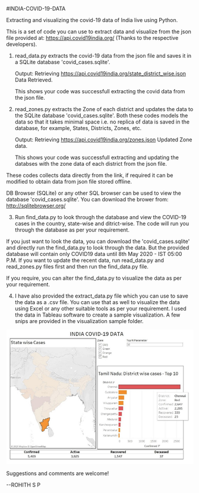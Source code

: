 #INDIA-COVID-19-DATA

Extracting and visualizing the covid-19 data of India live using Python.

This is a set of code you can use to extract data and visualize from the json file provided at:
https://api.covid19india.org/ (Thanks to the respective developers).

1. read_data.py extracts the covid-19 data from the json file and saves it in a SQLite database 'covid_cases.sqlite'.

    Output:
    Retrieving https://api.covid19india.org/state_district_wise.json
    Data Retrieved.

    This shows your code was successfull extracting the covid data from the json file.

2. read_zones.py extracts the Zone of each district and updates the data to the SQLite database 'covid_cases.sqlite'.
    Both these codes models the data so that it takes minimal space i.e. no replica of data is saved in the database,
    for example, States, Districts, Zones, etc.

    Output:
    Retrieving https://api.covid19india.org/zones.json
    Updated Zone data.

    This shows your code was successfull extracting and updating the databses with the zone data of each district from the json file.

These codes collects data directly from the link, if required it can be modified to obtain data from json file stored offline.

DB Browser (SQLite) or any other SQL browser can be used to view the database 'covid_cases.sqlite'.
You can download the brower from:
http://sqlitebrowser.org/

3. Run find_data.py to look through the database and view the COVID-19 cases in the country, state-wise and ditrict-wise.
    The code will run you through the database as per your requirement.

If you just want to look the data, you can download the 'covid_cases.sqlite' and directly run the find_data.py to
look through the data. But the provided database will contain only COVID19 data until 8th May 2020 - IST 05:00 P.M. If you
want to update the recent data, run read_data.py and read_zones.py files first and then run the find_data.py file.

If you require, you can alter the find_data.py to visualize the data as per your requirement.

4. I have also provided the extract_data.py file which you can use to save the data as a .csv file. You can use that as well
    to visualize the data using Excel or any other suitable tools as per your requirement. I used the data in Tableau software
    to create a sample visualization. A few snips are provided in the visualization sample folder.

![](visualization_sample/sample_4.jpg)
    
Suggestions and comments are welcome!

--ROHITH S P
